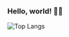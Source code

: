 
### Hello, world! 👋🙂

<!--<div style="display: flex; flex-direction: column; justify-content: center;">
  <p>🔭 I'm a Computer Science student at UFABC (Federal University of ABC) currently working on Itaú as an intern.</p>
  <p>📫 Feel free to <a href="https://www.linkedin.com/in/marilia-cavalcanti/">reach me</a> anytime.</p>
</div>-->


![Top Langs](https://github-readme-stats.vercel.app/api/top-langs/?username=balini&theme=dark)

<!--
**balini/balini** is a ✨ _special_ ✨ repository because its `README.md` (this file) appears on your GitHub profile.

Here are some ideas to get you started:

- 🔭 I’m currently working on ...
- 🌱 I’m currently learning ...
- 👯 I’m looking to collaborate on ...
- 🤔 I’m looking for help with ...
- 💬 Ask me about ...
- 📫 How to reach me: ...
- 😄 Pronouns: ...
- ⚡ Fun fact: ...
-->
